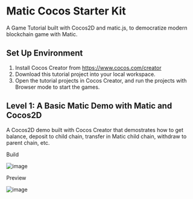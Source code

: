 # Matic Cocos Starter Kit

A Game Tutorial built with Cocos2D and matic.js, to democratize modern blockchain game with Matic.

## Set Up Environment

1. Install Cocos Creator from https://www.cocos.com/creator
1. Download this tutorial project into your local workspace.
1. Open the tutorial projects in Cocos Creator, and run the projects with Browser mode to start the games.


## Level 1: A Basic Matic Demo with Matic and Cocos2D

A Cocos2D demo built with Cocos Creator that demostrates how to get balance, deposit to child chain, transfer in Matic child chain, withdraw to parent chain, etc.

Build

![image](https://user-images.githubusercontent.com/46699230/65375857-488ab600-dccc-11e9-9899-cabd19b51e4c.png)

Preview

![image](https://user-images.githubusercontent.com/46699230/65375825-2133e900-dccc-11e9-9ae6-18e2812a5243.png)

